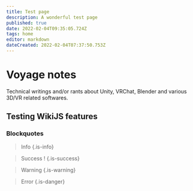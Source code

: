 ```yaml
---
title: Test page
description: A wonderful test page
published: true
date: 2022-02-04T09:35:05.724Z
tags: home
editor: markdown
dateCreated: 2022-02-04T07:37:50.753Z
---
```


# Voyage notes

Technical writings and/or rants about Unity, VRChat, Blender and various 3D/VR related softwares.

## Testing WikiJS features

### Blockquotes

> Info
{.is-info}

> Success !
{.is-success}

> Warning
{.is-warning}

> Error
{.is-danger}

